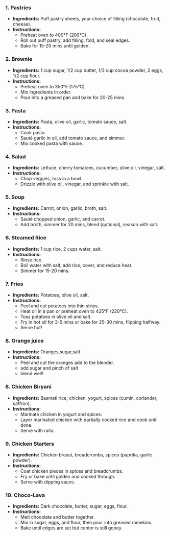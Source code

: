 ### 1. **Pastries**  
- **Ingredients:** Puff pastry sheets, your choice of filling (chocolate, fruit, cheese).  
- **Instructions:**  
  - Preheat oven to 400°F (200°C).  
  - Roll out puff pastry, add filling, fold, and seal edges.  
  - Bake for 15-20 mins until golden.

### 2. **Brownie**  
- **Ingredients:** 1 cup sugar, 1/2 cup butter, 1/3 cup cocoa powder, 2 eggs, 1/2 cup flour.  
- **Instructions:**  
  - Preheat oven to 350°F (175°C).  
  - Mix ingredients in order.  
  - Pour into a greased pan and bake for 20-25 mins.

### 3. **Pasta**  
- **Ingredients:** Pasta, olive oil, garlic, tomato sauce, salt.  
- **Instructions:**  
  - Cook pasta.  
  - Sauté garlic in oil, add tomato sauce, and simmer.  
  - Mix cooked pasta with sauce.

### 4. **Salad**  
- **Ingredients:** Lettuce, cherry tomatoes, cucumber, olive oil, vinegar, salt.  
- **Instructions:**  
  - Chop veggies, toss in a bowl.  
  - Drizzle with olive oil, vinegar, and sprinkle with salt.

### 5. **Soup**  
- **Ingredients:** Carrot, onion, garlic, broth, salt.  
- **Instructions:**  
  - Sauté chopped onion, garlic, and carrot.  
  - Add broth, simmer for 20 mins, blend (optional), season with salt.

### 6. **Steamed Rice**  
- **Ingredients:** 1 cup rice, 2 cups water, salt.  
- **Instructions:**  
  - Rinse rice.  
  - Boil water with salt, add rice, cover, and reduce heat.  
  - Simmer for 15-20 mins.

### 7. **Fries**  
- **Ingredients:** Potatoes, olive oil, salt.  
- **Instructions:**  
  - Peel and cut potatoes into thin strips.  
  - Heat oil in a pan or preheat oven to 425°F (220°C).  
  - Toss potatoes in olive oil and salt.  
  - Fry in hot oil for 3-5 mins or bake for 25-30 mins, flipping halfway.  
  - Serve hot! 
### 8. **Orange juice**  
- **Ingredients:** Oranges,sugar,salt  
- **Instructions:**  
  - Peel and cut the oranges add to the blender.
  - add sugar and pinch of salt
  - blend well!

### 8. **Chicken Biryani**  
- **Ingredients:** Basmati rice, chicken, yogurt, spices (cumin, coriander, saffron).  
- **Instructions:**  
  - Marinate chicken in yogurt and spices.  
  - Layer marinated chicken with partially cooked rice and cook until done.  
  - Serve with raita.

### 9. **Chicken Starters**  
- **Ingredients:** Chicken breast, breadcrumbs, spices (paprika, garlic powder).  
- **Instructions:**  
  - Coat chicken pieces in spices and breadcrumbs.  
  - Fry or bake until golden and cooked through.  
  - Serve with dipping sauce.

### 10. **Choco-Lava**  
- **Ingredients:** Dark chocolate, butter, sugar, eggs, flour.  
- **Instructions:**  
  - Melt chocolate and butter together.  
  - Mix in sugar, eggs, and flour, then pour into greased ramekins.  
  - Bake until edges are set but center is still gooey.


 